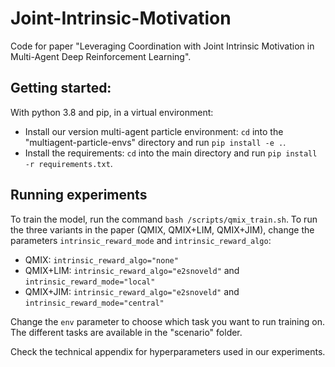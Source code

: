 # Joint-Intrinsic-Motivation
Code for paper "Leveraging Coordination with Joint Intrinsic Motivation in Multi-Agent Deep Reinforcement Learning".

## Getting started:

With python 3.8 and pip, in a virtual environment:
- Install our version multi-agent particle environment: `cd` into the "multiagent-particle-envs" directory and run `pip install -e .`.
- Install the requirements: `cd` into the main directory and run `pip install -r requirements.txt`.

## Running experiments

To train the model, run the command `bash /scripts/qmix_train.sh`. To run the three variants in the paper (QMIX, QMIX+LIM, QMIX+JIM), change the parameters ``intrinsic_reward_mode`` and ``intrinsic_reward_algo``:
* QMIX: ``intrinsic_reward_algo="none"``
* QMIX+LIM: ``intrinsic_reward_algo="e2snoveld"`` and ``intrinsic_reward_mode="local"``
* QMIX+JIM: ``intrinsic_reward_algo="e2snoveld"`` and ``intrinsic_reward_mode="central"``

Change the `env` parameter to choose which task you want to run training on. The different tasks are available in the "scenario" folder.

Check the technical appendix for hyperparameters used in our experiments.

